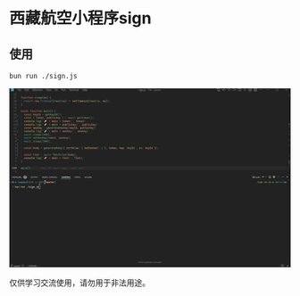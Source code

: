 
# 西藏航空小程序sign


## 使用

```bash
bun run ./sign.js
```


![测试](./screenshots/test.gif)


仅供学习交流使用，请勿用于非法用途。

